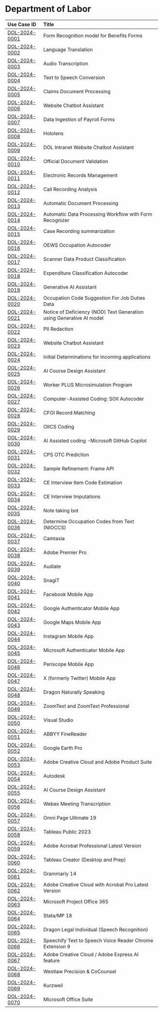 # Department of Labor
| Use Case ID | Title |
|:----------- |:----- |
| [DOL-2024-0001](<../individual/{use_case_ID}.md>) | Form Recognition model for Benefits Forms |
| [DOL-2024-0002](<../individual/{use_case_ID}.md>) | Language Translation |
| [DOL-2024-0003](<../individual/{use_case_ID}.md>) | Audio Transcription |
| [DOL-2024-0004](<../individual/{use_case_ID}.md>) | Text to Speech Conversion |
| [DOL-2024-0005](<../individual/{use_case_ID}.md>) | Claims Document Processing |
| [DOL-2024-0006](<../individual/{use_case_ID}.md>) | Website Chatbot Assistant |
| [DOL-2024-0007](<../individual/{use_case_ID}.md>) | Data Ingestion of Payroll Forms |
| [DOL-2024-0008](<../individual/{use_case_ID}.md>) | Hololens |
| [DOL-2024-0009](<../individual/{use_case_ID}.md>) | DOL Intranet Website Chatbot Assistant |
| [DOL-2024-0010](<../individual/{use_case_ID}.md>) | Official Document Validation |
| [DOL-2024-0011](<../individual/{use_case_ID}.md>) | Electronic Records Management |
| [DOL-2024-0012](<../individual/{use_case_ID}.md>) | Call Recording Analysis |
| [DOL-2024-0013](<../individual/{use_case_ID}.md>) | Automatic Document Processing |
| [DOL-2024-0014](<../individual/{use_case_ID}.md>) | Automatic Data Processing Workflow with Form Recognizer |
| [DOL-2024-0015](<../individual/{use_case_ID}.md>) | Case Recording summarization |
| [DOL-2024-0016](<../individual/{use_case_ID}.md>) | OEWS Occupation Autocoder |
| [DOL-2024-0017](<../individual/{use_case_ID}.md>) | Scanner Data Product Classification |
| [DOL-2024-0018](<../individual/{use_case_ID}.md>) | Expenditure Classification Autocoder |
| [DOL-2024-0019](<../individual/{use_case_ID}.md>) | Generative AI Assistant |
| [DOL-2024-0020](<../individual/{use_case_ID}.md>) | Occupation Code Suggestion For Job Duties Data |
| [DOL-2024-0021](<../individual/{use_case_ID}.md>) | Notice of Deficiency (NOD) Text Generation using Generative AI model |
| [DOL-2024-0022](<../individual/{use_case_ID}.md>) | PII Redaction |
| [DOL-2024-0023](<../individual/{use_case_ID}.md>) | Website Chatbot Assistant |
| [DOL-2024-0024](<../individual/{use_case_ID}.md>) | Initial Determinations for incoming applications |
| [DOL-2024-0025](<../individual/{use_case_ID}.md>) | AI Course Design Assistant |
| [DOL-2024-0026](<../individual/{use_case_ID}.md>) | Worker PLUS Microsimulation Program |
| [DOL-2024-0027](<../individual/{use_case_ID}.md>) | Computer-Assisted Coding: SOII Autocoder |
| [DOL-2024-0028](<../individual/{use_case_ID}.md>) | CFOI Record Matching |
| [DOL-2024-0029](<../individual/{use_case_ID}.md>) | OIICS Coding |
| [DOL-2024-0030](<../individual/{use_case_ID}.md>) | AI Assisted coding -Microsoft GitHub Copilot |
| [DOL-2024-0031](<../individual/{use_case_ID}.md>) | CPS OTC Prediction |
| [DOL-2024-0032](<../individual/{use_case_ID}.md>) | Sample Refinement: Frame API |
| [DOL-2024-0033](<../individual/{use_case_ID}.md>) | CE Interview Item Code Estimation |
| [DOL-2024-0034](<../individual/{use_case_ID}.md>) | CE Interview Imputations |
| [DOL-2024-0035](<../individual/{use_case_ID}.md>) | Note taking bot |
| [DOL-2024-0036](<../individual/{use_case_ID}.md>) | Determine Occupation Codes from Text (NIOCCS) |
| [DOL-2024-0037](<../individual/{use_case_ID}.md>) | Camtasia |
| [DOL-2024-0038](<../individual/{use_case_ID}.md>) | Adobe Premier Pro |
| [DOL-2024-0039](<../individual/{use_case_ID}.md>) | Audiate |
| [DOL-2024-0040](<../individual/{use_case_ID}.md>) | SnagIT |
| [DOL-2024-0041](<../individual/{use_case_ID}.md>) | Facebook Mobile App |
| [DOL-2024-0042](<../individual/{use_case_ID}.md>) | Google Authenticator Mobile App |
| [DOL-2024-0043](<../individual/{use_case_ID}.md>) | Google Maps Mobile App |
| [DOL-2024-0044](<../individual/{use_case_ID}.md>) | Instagram Mobile App |
| [DOL-2024-0045](<../individual/{use_case_ID}.md>) | Microsoft Authenticator Mobile App |
| [DOL-2024-0046](<../individual/{use_case_ID}.md>) | Periscope Mobile App |
| [DOL-2024-0047](<../individual/{use_case_ID}.md>) | X (formerly Twitter) Mobile App |
| [DOL-2024-0048](<../individual/{use_case_ID}.md>) | Dragon Naturally Speaking |
| [DOL-2024-0049](<../individual/{use_case_ID}.md>) | ZoomText and ZoomText Professional |
| [DOL-2024-0050](<../individual/{use_case_ID}.md>) | Visual Studio |
| [DOL-2024-0051](<../individual/{use_case_ID}.md>) | ABBYY FineReader |
| [DOL-2024-0052](<../individual/{use_case_ID}.md>) | Google Earth Pro |
| [DOL-2024-0053](<../individual/{use_case_ID}.md>) | Adobe Creative Cloud and Adobe Product Suite |
| [DOL-2024-0054](<../individual/{use_case_ID}.md>) | Autodesk |
| [DOL-2024-0055](<../individual/{use_case_ID}.md>) | AI Course Design Assistant |
| [DOL-2024-0056](<../individual/{use_case_ID}.md>) | Webex Meeting Transcription |
| [DOL-2024-0057](<../individual/{use_case_ID}.md>) | Omni Page Ultimate 19 |
| [DOL-2024-0058](<../individual/{use_case_ID}.md>) | Tableau Public 2023 |
| [DOL-2024-0059](<../individual/{use_case_ID}.md>) | Adobe Acrobat Professional Latest Version |
| [DOL-2024-0060](<../individual/{use_case_ID}.md>) | Tableau Creator (Desktop and Prep) |
| [DOL-2024-0061](<../individual/{use_case_ID}.md>) | Grammarly 14 |
| [DOL-2024-0062](<../individual/{use_case_ID}.md>) | Adobe Creative Cloud with Acrobat Pro Latest Version |
| [DOL-2024-0063](<../individual/{use_case_ID}.md>) | Microsoft Project Office 365 |
| [DOL-2024-0064](<../individual/{use_case_ID}.md>) | Stata/MP 18 |
| [DOL-2024-0065](<../individual/{use_case_ID}.md>) | Dragon Legal Individual (Speech Recognition) |
| [DOL-2024-0066](<../individual/{use_case_ID}.md>) | Speechify Text to Speech Voice Reader Chrome Extension 9 |
| [DOL-2024-0067](<../individual/{use_case_ID}.md>) | Adobe Creative Cloud / Adobe Express AI feature |
| [DOL-2024-0068](<../individual/{use_case_ID}.md>) | Westlaw Precision & CoCounsel |
| [DOL-2024-0069](<../individual/{use_case_ID}.md>) | Kurzweil |
| [DOL-2024-0070](<../individual/{use_case_ID}.md>) | Microsoft Office Suite |